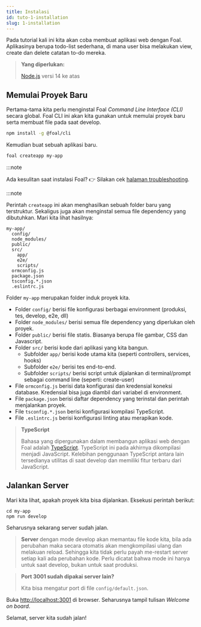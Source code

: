 ```yaml
---
title: Instalasi
id: tuto-1-installation
slug: 1-installation
---
```


Pada tutorial kali ini kita akan coba membuat aplikasi web dengan Foal. Aplikasinya berupa todo-list sederhana, di mana user bisa melakukan view, create dan delete catatan to-do mereka.

> **Yang diperlukan:**
>
> [Node.js](https://nodejs.org/en/) versi 14 ke atas

## Memulai Proyek Baru

Pertama-tama kita perlu menginstal Foal *Command Line Interface (CLI)* secara global. Foal CLI ini akan kita gunakan untuk memulai proyek baru serta membuat file pada saat develop.

```sh
npm install -g @foal/cli
```

Kemudian buat sebuah aplikasi baru.

```sh
foal createapp my-app
```

:::note

Ada kesulitan saat instalasi Foal? 👉 Silakan cek [halaman troubleshooting](./installation-troubleshooting).

:::note

Perintah `createapp` ini akan menghasilkan sebuah folder baru yang terstruktur. Sekaligus juga akan menginstal semua file dependency yang dibutuhkan. Mari kita lihat hasilnya:

```shell
my-app/
  config/
  node_modules/
  public/
  src/
    app/
    e2e/
    scripts/
  ormconfig.js
  package.json
  tsconfig.*.json
  .eslintrc.js
```

Folder `my-app` merupakan folder induk proyek kita.
- Folder `config/` berisi file konfigurasi berbagai environment (produksi, tes, develop, e2e, dll)
- Folder `node_modules/` berisi semua file dependency yang diperlukan oleh proyek.
- Folder `public/` berisi file statis. Biasanya berupa file gambar, CSS dan Javascript.
- Folder `src/` berisi kode dari aplikasi yang kita bangun. 
  - Subfolder `app/` berisi kode utama kita (seperti controllers, services, hooks) 
  - Subfolder `e2e/` berisi tes end-to-end.
  - Subfolder `scripts/` berisi script untuk dijalankan di terminal/prompt sebagai command line (seperti: create-user) 
- File `ormconfig.js` berisi data konfigurasi dan kredensial koneksi database. Kredensial bisa juga diambil dari variabel di environment.
- File `package.json` berisi daftar dependency yang terinstal dan perintah menjalankan proyek.
- File `tsconfig.*.json` berisi konfigurasi kompilasi TypeScript.
- File `.eslintrc.js` berisi konfigurasi linting atau merapikan kode.

> **TypeScript**
>
> Bahasa yang dipergunakan dalam membangun aplikasi web dengan Foal adalah [TypeScript](https://www.typescriptlang.org/). TypeScript ini pada akhirnya dikompilasi menjadi JavaScript. Kelebihan penggunaan TypeScript antara lain tersedianya utilitas di saat develop dan memiliki fitur terbaru dari JavaScript.

## Jalankan Server

Mari kita lihat, apakah proyek kita bisa dijalankan. Eksekusi perintah berikut:

```
cd my-app
npm run develop
```

Seharusnya sekarang server sudah jalan.

> **Server** dengan mode develop akan memantau file kode kita, bila ada perubahan maka secara otomatis akan mengkompilasi ulang dan melakuan reload. Sehingga kita tidak perlu payah me-restart server setiap kali ada perubahan kode. Perlu dicatat bahwa mode ini hanya untuk saat develop, bukan untuk saat produksi. 

> **Port 3001 sudah dipakai server lain?**
>
> Kita bisa mengatur port di file `config/default.json`.

Buka [http://localhost:3001](http://localhost:3001) di browser. Seharusnya tampil tulisan *Welcome on board*.

Selamat, server kita sudah jalan!
